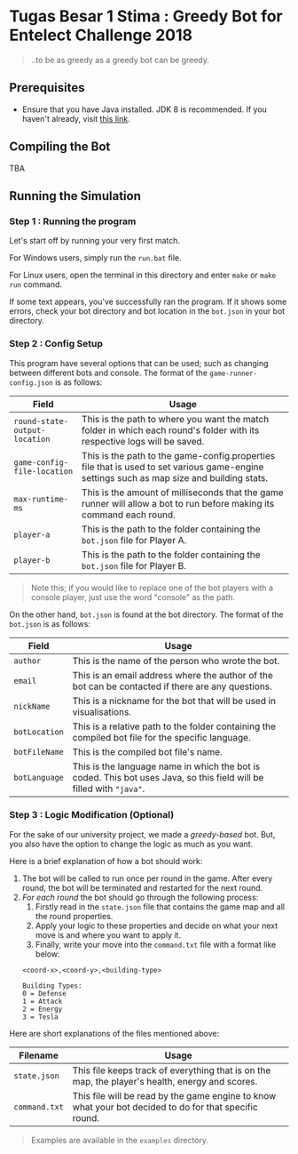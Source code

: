 # Tugas Besar 1 Stima : Greedy Bot for Entelect Challenge 2018

> ..to be as greedy as a greedy bot can be greedy.

## Prerequisites

* Ensure that you have Java installed. JDK 8 is recommended. If you haven't already, visit [this link]([http://www.oracle.com/technetwork/pt/java/javase/downloads/jdk8-downloads-2133151.html]). 


## Compiling the Bot

TBA

## Running the Simulation

### Step 1 : Running the program

Let's start off by running your very first match.

For Windows users, simply run the `run.bat` file.

For Linux users, open the terminal in this directory and enter `make` or `make run` command.

If some text appears, you've successfully ran the program. If it shows some errors, check your bot directory and bot location in the `bot.json` in your bot directory.

### Step 2 : Config Setup

This program have several options that can be used; such as changing between different bots and console. The format of the `game-runner-config.json` is as follows:

| Field | Usage |
|---|---|
| `round-state-output-location` | This is the path to where you want the match folder in which each round's folder with its respective logs will be saved.  |
| `game-config-file-location`  | This is the path to the game-config.properties file that is used to set various game-engine settings such as map size and building stats.|
|  `max-runtime-ms` | This is the amount of milliseconds that the game runner will allow a bot to run before making its command each round. |
| `player-a` | This is the path to the folder containing the `bot.json` file for Player A. |
| `player-b` | This is the path to the folder containing the `bot.json` file for Player B. |
    
> Note this; if you would like to replace one of the bot players with a console player, just use the word "console" as the path.

On the other hand, `bot.json` is found at the bot directory. The format of the `bot.json` is as follows:

| Field | Usage |
|---|---|
| `author` | This is the name of the person who wrote the bot. |
| `email`  | This is an email address where the author of the bot can be contacted if there are any questions. |
|  `nickName` | This is a nickname for the bot that will be used in visualisations. |
| `botLocation` | This is a relative path to the folder containing the compiled bot file for the specific language. |
| `botFileName` | This is the compiled bot file's name. |
| `botLanguage` | This is the language name in which the bot is coded. This bot uses Java, so this field will be filled with `"java"`. |

### Step 3 : Logic Modification (Optional)

For the sake of our university project, we made a *greedy-based* bot. But, you also have the option to change the logic as much as you want.

Here is a brief explanation of how a bot should work:

1. The bot will be called to run once per round in the game. After every round, the bot will be terminated and restarted for the next round.
2. *For each round* the bot should go through the following process:
   1. Firstly read in the `state.json` file that contains the game map and all the round properties.
   2. Apply your logic to these properties and decide on what your next move is and where you want to apply it.
   3. Finally, write your move into the `command.txt` file with a format like below:
    ```
    <coord-x>,<coord-y>,<building-type>
    
    Building Types:
    0 = Defense
    1 = Attack
    2 = Energy
    3 = Tesla
    ```

Here are short explanations of the files mentioned above:

| Filename | Usage |
|---|---|
| `state.json` | This file keeps track of everything that is on the map, the player's health, energy and scores.|
| `command.txt`  | This file will be read by the game engine to know what your bot decided to do for that specific round.|

> Examples are available in the `examples` directory.   